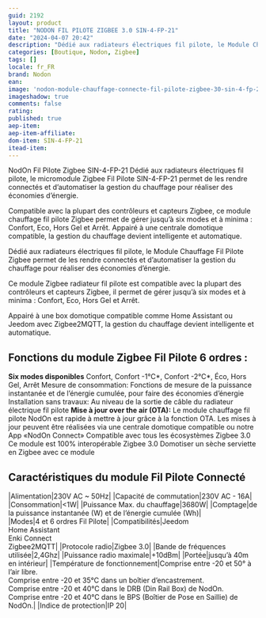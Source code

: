 ```yaml
---
guid: 2192
layout: product 
title: "NODON FIL PILOTE ZIGBEE 3.0 SIN-4-FP-21"
date: "2024-04-07 20:42"
description: "Dédié aux radiateurs électriques fil pilote, le Module Chauffage Fil Pilote Zigbee 3.0 permet de les rendre connectés."
categories: [Boutique, Nodon, Zigbee]
tags: []
locale: fr_FR
brand: Nodon
ean: 
image: 'nodon-module-chauffage-connecte-fil-pilote-zigbee-30-sin-4-fp-21.png'
imageshadow: true
comments: false
rating:  
published: true
aep-item: 
aep-item-affiliate: 
dom-item: SIN-4-FP-21
itead-item: 
---
```


NodOn Fil Pilote Zigbee SIN-4-FP-21
Dédié aux radiateurs électriques fil pilote, le micromodule Zigbee Fil Pilote SIN-4-FP-21 permet de les rendre connectés et d’automatiser la gestion du chauffage pour réaliser des économies d’énergie.

Compatible avec la plupart des contrôleurs et capteurs Zigbee, ce module chauffage fil pilote Zigbee permet de gérer jusqu’à six modes et à minima : Confort, Eco, Hors Gel et Arrêt. Appairé à une centrale domotique compatible, la gestion du chauffage devient intelligente et automatique.

Dédié aux radiateurs électriques fil pilote, le Module Chauffage Fil Pilote Zigbee permet de les rendre connectés et d’automatiser la gestion du chauffage pour réaliser des économies d’énergie.

Ce module Zigbee radiateur fil pilote est compatible avec la plupart des contrôleurs et capteurs Zigbee, il permet de gérer jusqu’à six modes et à minima : Confort, Eco, Hors Gel et Arrêt.

Appairé à une box domotique compatible comme Home Assistant ou Jeedom avec Zigbee2MQTT, la gestion du chauffage devient intelligente et automatique.

## Fonctions du module Zigbee Fil Pilote 6 ordres :

**Six modes disponibles** Confort, Confort -1°C*, Confort -2°C*, Éco, Hors Gel, Arrêt
Mesure de consommation: Fonctions de mesure de la puissance instantanée et de l’énergie cumulée, pour faire des économies d’énergie
Installation sans travaux: Au niveau de la sortie de câble du radiateur électrique fil pilote
**Mise à jour over the air (OTA):** Le module chauffage fil pilote NodOn est rapide à mettre à jour grâce à la fonction OTA. Les mises à jour peuvent être réalisées via une centrale domotique compatible ou notre App «NodOn Connect»
Compatible avec tous les écosystèmes Zigbee 3.0 Ce module est 100% interopérable Zigbee 3.0
Domotiser un sèche serviette en Zigbee avec ce module

## Caractéristiques du module Fil Pilote Connecté

|Alimentation|230V AC ~ 50Hz|
|Capacité de commutation|230V AC - 16A|
|Consommation|<1W|
|Puissance Max. du chauffage|3680W|
|Comptage|de la puissance instantanée (W) et de l’énergie cumulée (Wh)|  
|Modes|4 et 6 ordres Fil Pilote|
|Compatibilités|Jeedom<br>Home Assistant<br>Enki Connect<br>Zigbee2MQTT|
|Protocole radio|Zigbee 3.0|
|Bande de fréquences utilisée|2,4Ghz|
|Puissance radio maximale|+10dBm|
|Portée|jusqu’à 40m en intérieur|
|Température de fonctionnement|Comprise entre -20 et 50° à l’air libre.<br>Comprise entre -20 et 35°C dans un boîtier d’encastrement.<br>Comprise entre -20 et 40°C dans le DRB (Din Rail Box) de NodOn.<br>Comprise entre -20 et 40°C dans le BPS (Boîtier de Pose en Saillie) de NodOn.|
|Indice de protection|IP 20|
